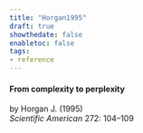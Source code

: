 ```yaml
---
title: "Horgan1995"
draft: true
showthedate: false
enabletoc: false
tags:
- reference
---
```


#### **From complexity to perplexity**     
by Horgan J. (1995)         
*Scientific American* 272: 104–109       



